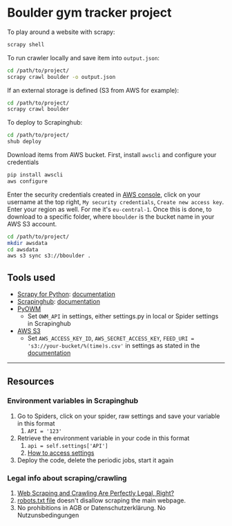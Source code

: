 # Boulder gym tracker project

To play around a website with scrapy:

```bash
scrapy shell
```

To run crawler locally and save item into `output.json`:

```bash
cd /path/to/project/
scrapy crawl boulder -o output.json
```

If an external storage is defined (S3 from AWS for example):

```bash
cd /path/to/project/
scrapy crawl boulder
```

To deploy to Scrapinghub:

```bash
cd /path/to/project/
shub deploy
```

Download items from AWS bucket. First, install `awscli` and configure your credentials

```bash
pip install awscli
aws configure
```

Enter the security credentials created in [AWS console](https://console.aws.amazon.com), click on your username at the top right, `My security credentials`, `Create new access key`. Enter your region as well. For me it's `eu-central-1`. Once this is done, to download to a specific folder, where `bboulder` is the bucket name in your AWS S3 account.

```bash
cd /path/to/project/
mkdir awsdata
cd awsdata
aws s3 sync s3://bboulder .
```

## Tools used

* [Scrapy for Python](https://scrapy.org/): [documentation](https://doc.scrapy.org/)
* [Scrapinghub](https://www.scrapinghub.com/scrapy-cloud/): [documentation](https://doc.scrapinghub.com/scrapy-cloud.html)
* [PyOWM](https://github.com/csparpa/pyowm)
  * Set `OWM_API` in settings, either settings.py in local or Spider settings in Scrapinghub
* [AWS S3](https://aws.amazon.com/s3/)
  * Set `AWS_ACCESS_KEY_ID`, `AWS_SECRET_ACCESS_KEY`, `FEED_URI = 's3://your-bucket/%(time)s.csv'` in settings as stated in the [documentation](https://doc.scrapy.org/en/latest/topics/feed-exports.html#s3)

---------

## Resources

### Environment variables in Scrapinghub

1. Go to Spiders, click on your spider, raw settings and save your variable in this format
   1. `API = '123'`
2. Retrieve the environment variable in your code in this format
   1. `api = self.settings['API']`
   2. [How to access settings](https://doc.scrapy.org/en/latest/topics/settings.html)
3. Deploy the code, delete the periodic jobs, start it again

### Legal info about scraping/crawling

1. [Web Scraping and Crawling Are Perfectly Legal, Right?](https://benbernardblog.com/web-scraping-and-crawling-are-perfectly-legal-right/)
2. [robots.txt file](https://www.boulderwelt-muenchen-ost.de/robots.txt) doesn't disallow scraping the main webpage.
3. No prohibitions in AGB or Datenschutzerklärung. No Nutzunsbedingungen
